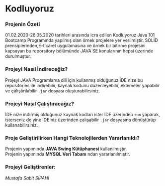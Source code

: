 # Kodluyoruz

### Projenin Özeti

01.02.2020-26.05.2020 tarihleri arasında icra edilen Kodluyoruz Java 101 Bootcamp Programında yapılmış olan örnek projelere yer verilmiştir.
SOLİD prensiplerinden,E-ticaret uygulamasına ve örnek bir bitirme projesini kapsayan bu reporsitory bölümünde JAVA SE konularının hepsi üzerinde durulmuştur.
 
### Projeyi Nasıl İndireceğiz?

Projeyi JAVA Programlama dili için kullanmış olduğunuz İDE nize bu repositories ile indirebilir, 
kaynak kodunu düzenleyebilir, eklemeler yapabilir ve çalıştırılabilir `.jar` dosyası oluşturabilirsiniz.
	
### Projeyi Nasıl Çalıştıracağız?

İDE nize indirmiş olduğunuz kaynak kodları ister İDE üzerinden `run` yaparak,
isterseniz de yine İDE niz üzerinden çalışabilir `.jar` dosyasına dönüştürüp kullanabilirsiniz.

### Proje Geliştirilirken Hangi Teknolojilerden Yararlanıldı?

Projenin yapımında **JAVA Swing Kütüphanesi** kullanılmıştır.<br/>
Projenin yapımında **MYSQL Veri Tabanı** ndan yararlanılmıştır.<br/>
	
### Projeyi Geliştirenler:

*Mustafa Sabit SİPAHİ*

